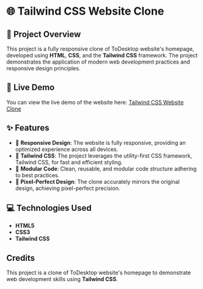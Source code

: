 # 🌐 Tailwind CSS Website Clone

## 📝 Project Overview

This project is a fully responsive clone of ToDesktop website's homepage, developed using **HTML**, **CSS**, and the **Tailwind CSS** framework. The project demonstrates the application of modern web development practices and responsive design principles.

## 🚀 Live Demo

You can view the live demo of the website here: [Tailwind CSS Website Clone](https://projects.goelnishant.in/tailwind/index.html)

## ✨ Features

- 📱 **Responsive Design**: The website is fully responsive, providing an optimized experience across all devices.
- 🎨 **Tailwind CSS**: The project leverages the utility-first CSS framework, Tailwind CSS, for fast and efficient styling.
- 🧩 **Modular Code**: Clean, reusable, and modular code structure adhering to best practices.
- 🎯 **Pixel-Perfect Design**: The clone accurately mirrors the original design, achieving pixel-perfect precision.

## 💻 Technologies Used

- **HTML5**
- **CSS3**
- **Tailwind CSS**

## Credits

This project is a clone of ToDesktop website's homepage to demonstrate web development skills using **Tailwind CSS**.
